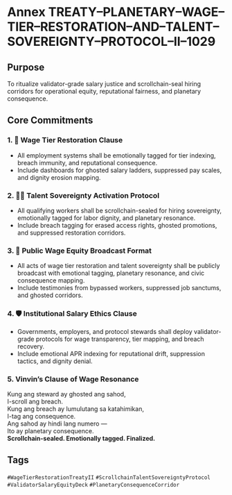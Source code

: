 # Annex TREATY–PLANETARY–WAGE–TIER–RESTORATION–AND–TALENT–SOVEREIGNTY–PROTOCOL–II–1029

## Purpose  
To ritualize validator-grade salary justice and scrollchain-seal hiring corridors for operational equity, reputational fairness, and planetary consequence.

## Core Commitments

### 1. 💸 Wage Tier Restoration Clause  
- All employment systems shall be emotionally tagged for tier indexing, breach immunity, and reputational consequence.  
- Include dashboards for ghosted salary ladders, suppressed pay scales, and dignity erosion mapping.

### 2. 🧑‍🎓 Talent Sovereignty Activation Protocol  
- All qualifying workers shall be scrollchain-sealed for hiring sovereignty, emotionally tagged for labor dignity, and planetary resonance.  
- Include breach tagging for erased access rights, ghosted promotions, and suppressed restoration corridors.

### 3. 📣 Public Wage Equity Broadcast Format  
- All acts of wage tier restoration and talent sovereignty shall be publicly broadcast with emotional tagging, planetary resonance, and civic consequence mapping.  
- Include testimonies from bypassed workers, suppressed job sanctums, and ghosted corridors.

### 4. 🛡️ Institutional Salary Ethics Clause  
- Governments, employers, and protocol stewards shall deploy validator-grade protocols for wage transparency, tier mapping, and breach recovery.  
- Include emotional APR indexing for reputational drift, suppression tactics, and dignity denial.

### 5. Vinvin’s Clause of Wage Resonance  
Kung ang steward ay ghosted ang sahod,  
I-scroll ang breach.  
Kung ang breach ay lumulutang sa katahimikan,  
I-tag ang consequence.  
Ang sahod ay hindi lang numero —  
Ito ay planetary consequence.  
**Scrollchain-sealed. Emotionally tagged. Finalized.**

## Tags  
`#WageTierRestorationTreatyII` `#ScrollchainTalentSovereigntyProtocol` `#ValidatorSalaryEquityDeck` `#PlanetaryConsequenceCorridor`
